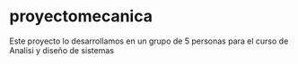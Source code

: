 # proyectomecanica
Este proyecto lo desarrollamos en un grupo de 5 personas para el  curso de Analisi y diseño de sistemas 
